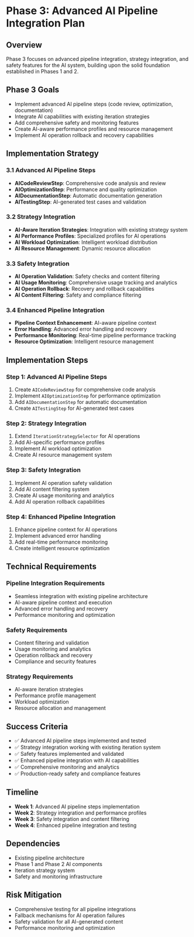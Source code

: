 # Phase 3: Advanced AI Pipeline Integration Plan

## Overview
Phase 3 focuses on advanced pipeline integration, strategy integration, and safety features for the AI system, building upon the solid foundation established in Phases 1 and 2.

## Phase 3 Goals
- Implement advanced AI pipeline steps (code review, optimization, documentation)
- Integrate AI capabilities with existing iteration strategies
- Add comprehensive safety and monitoring features
- Create AI-aware performance profiles and resource management
- Implement AI operation rollback and recovery capabilities

## Implementation Strategy

### 3.1 Advanced AI Pipeline Steps
- **AICodeReviewStep**: Comprehensive code analysis and review
- **AIOptimizationStep**: Performance and quality optimization
- **AIDocumentationStep**: Automatic documentation generation
- **AITestingStep**: AI-generated test cases and validation

### 3.2 Strategy Integration
- **AI-Aware Iteration Strategies**: Integration with existing strategy system
- **AI Performance Profiles**: Specialized profiles for AI operations
- **AI Workload Optimization**: Intelligent workload distribution
- **AI Resource Management**: Dynamic resource allocation

### 3.3 Safety Integration
- **AI Operation Validation**: Safety checks and content filtering
- **AI Usage Monitoring**: Comprehensive usage tracking and analytics
- **AI Operation Rollback**: Recovery and rollback capabilities
- **AI Content Filtering**: Safety and compliance filtering

### 3.4 Enhanced Pipeline Integration
- **Pipeline Context Enhancement**: AI-aware pipeline context
- **Error Handling**: Advanced error handling and recovery
- **Performance Monitoring**: Real-time pipeline performance tracking
- **Resource Optimization**: Intelligent resource management

## Implementation Steps

### Step 1: Advanced AI Pipeline Steps
1. Create `AICodeReviewStep` for comprehensive code analysis
2. Implement `AIOptimizationStep` for performance optimization
3. Add `AIDocumentationStep` for automatic documentation
4. Create `AITestingStep` for AI-generated test cases

### Step 2: Strategy Integration
1. Extend `IterationStrategySelector` for AI operations
2. Add AI-specific performance profiles
3. Implement AI workload optimization
4. Create AI resource management system

### Step 3: Safety Integration
1. Implement AI operation safety validation
2. Add AI content filtering system
3. Create AI usage monitoring and analytics
4. Add AI operation rollback capabilities

### Step 4: Enhanced Pipeline Integration
1. Enhance pipeline context for AI operations
2. Implement advanced error handling
3. Add real-time performance monitoring
4. Create intelligent resource optimization

## Technical Requirements

### Pipeline Integration Requirements
- Seamless integration with existing pipeline architecture
- AI-aware pipeline context and execution
- Advanced error handling and recovery
- Performance monitoring and optimization

### Safety Requirements
- Content filtering and validation
- Usage monitoring and analytics
- Operation rollback and recovery
- Compliance and security features

### Strategy Requirements
- AI-aware iteration strategies
- Performance profile management
- Workload optimization
- Resource allocation and management

## Success Criteria
- ✅ Advanced AI pipeline steps implemented and tested
- ✅ Strategy integration working with existing iteration system
- ✅ Safety features implemented and validated
- ✅ Enhanced pipeline integration with AI capabilities
- ✅ Comprehensive monitoring and analytics
- ✅ Production-ready safety and compliance features

## Timeline
- **Week 1**: Advanced AI pipeline steps implementation
- **Week 2**: Strategy integration and performance profiles
- **Week 3**: Safety integration and content filtering
- **Week 4**: Enhanced pipeline integration and testing

## Dependencies
- Existing pipeline architecture
- Phase 1 and Phase 2 AI components
- Iteration strategy system
- Safety and monitoring infrastructure

## Risk Mitigation
- Comprehensive testing for all pipeline integrations
- Fallback mechanisms for AI operation failures
- Safety validation for all AI-generated content
- Performance monitoring and optimization
